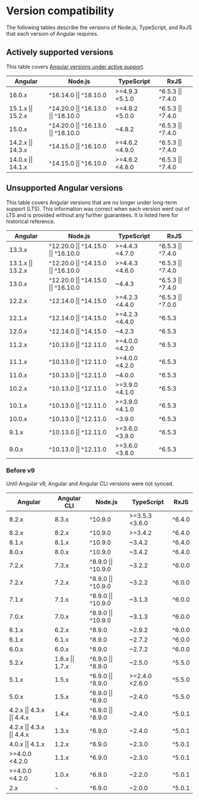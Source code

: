 # Version compatibility

The following tables describe the versions of Node.js, TypeScript, and RxJS that each version of
Angular requires.

## Actively supported versions

This table
covers [Angular versions under active support](guide/releases#actively-supported-versions).

| Angular            | Node.js                              | TypeScript     | RxJS               |
|--------------------|--------------------------------------|----------------|--------------------|
| 16.0.x             | ^16.14.0 \|\| ^18.10.0               | >=4.9.3 <5.1.0 | ^6.5.3 \|\| ^7.4.0 |
| 15.1.x \|\| 15.2.x | ^14.20.0 \|\| ^16.13.0 \|\| ^18.10.0 | >=4.8.2 <5.0.0 | ^6.5.3 \|\| ^7.4.0 |
| 15.0.x             | ^14.20.0 \|\| ^16.13.0 \|\| ^18.10.0 | ~4.8.2         | ^6.5.3 \|\| ^7.4.0 |
| 14.2.x \|\| 14.3.x | ^14.15.0 \|\| ^16.10.0               | >=4.6.2 <4.9.0 | ^6.5.3 \|\| ^7.4.0 |
| 14.0.x \|\| 14.1.x | ^14.15.0 \|\| ^16.10.0               | >=4.6.2 <4.8.0 | ^6.5.3 \|\| ^7.4.0 |

## Unsupported Angular versions

This table covers Angular versions that are no longer under long-term support (LTS). This
information was correct when each version went out of LTS and is provided without any further
guarantees. It is listed here for historical reference.

| Angular            | Node.js                              | TypeScript     | RxJS               |
|--------------------|--------------------------------------|----------------|--------------------|
| 13.3.x             | ^12.20.0 \|\| ^14.15.0 \|\| ^16.10.0 | >=4.4.3 <4.7.0 | ^6.5.3 \|\| ^7.4.0 |
| 13.1.x \|\| 13.2.x | ^12.20.0 \|\| ^14.15.0 \|\| ^16.10.0 | >=4.4.3 <4.6.0 | ^6.5.3 \|\| ^7.4.0 |
| 13.0.x             | ^12.20.0 \|\| ^14.15.0 \|\| ^16.10.0 | ~4.4.3         | ^6.5.3 \|\| ^7.4.0 |
| 12.2.x             | ^12.14.0 \|\| ^14.15.0               | >=4.2.3 <4.4.0 | ^6.5.3 \|\| ^7.0.0 |
| 12.1.x             | ^12.14.0 \|\| ^14.15.0               | >=4.2.3 <4.4.0 | ^6.5.3             |
| 12.0.x             | ^12.14.0 \|\| ^14.15.0               | ~4.2.3         | ^6.5.3             |
| 11.2.x             | ^10.13.0 \|\| ^12.11.0               | >=4.0.0 <4.2.0 | ^6.5.3             |
| 11.1.x             | ^10.13.0 \|\| ^12.11.0               | >=4.0.0 <4.2.0 | ^6.5.3             |
| 11.0.x             | ^10.13.0 \|\| ^12.11.0               | ~4.0.0         | ^6.5.3             |
| 10.2.x             | ^10.13.0 \|\| ^12.11.0               | >=3.9.0 <4.1.0 | ^6.5.3             |
| 10.1.x             | ^10.13.0 \|\| ^12.11.0               | >=3.9.0 <4.1.0 | ^6.5.3             |
| 10.0.x             | ^10.13.0 \|\| ^12.11.0               | ~3.9.0         | ^6.5.3             |
| 9.1.x              | ^10.13.0 \|\| ^12.11.0               | >=3.6.0 <3.9.0 | ^6.5.3             |
| 9.0.x              | ^10.13.0 \|\| ^12.11.0               | >=3.6.0 <3.8.0 | ^6.5.3             |

### Before v9 

Until Angular v9, Angular and Angular CLI versions were not synced. 

| Angular                     | Angular CLI        | Node.js             | TypeScript         | RxJS               |
|-----------------------------|--------------------|---------------------|--------------------|--------------------|
| 8.2.x                       | 8.3.x              | ^10.9.0             | >=3.5.3 <3.6.0     | ^6.4.0             |
| 8.2.x                       | 8.2.x              | ^10.9.0             | >=3.4.2            | ^6.4.0             |
| 8.1.x                       | 8.1.x              | ^10.9.0             | ~3.4.2             | ^6.4.0             |
| 8.0.x                       | 8.0.x              | ^10.9.0             | ~3.4.2             | ^6.4.0             |
| 7.2.x                       | 7.3.x              | ^8.9.0 \|\| ^10.9.0 | ~3.2.2             | ^6.0.0             |
| 7.2.x                       | 7.2.x              | ^8.9.0 \|\| ^10.9.0 | ~3.2.2             | ^6.0.0             |
| 7.1.x                       | 7.1.x              | ^8.9.0 \|\| ^10.9.0 | ~3.1.3             | ^6.0.0             |
| 7.0.x                       | 7.0.x              | ^8.9.0 \|\| ^10.9.0 | ~3.1.3             | ^6.0.0             |
| 6.1.x                       | 6.2.x              | ^8.9.0              | ~2.9.2             | ^6.0.0             |
| 6.1.x                       | 6.1.x              | ^8.9.0              | ~2.7.2             | ^6.0.0             |
| 6.0.x                       | 6.0.x              | ^8.9.0              | ~2.7.2             | ^6.0.0             |
| 5.2.x                       | 1.6.x \|\| 1.7.x   | ^6.9.0 \|\| ^8.9.0  | ~2.5.0             | ^5.5.0             |
| 5.1.x                       | 1.5.x              | ^6.9.0 \|\| ^8.9.0  | >=2.4.0 <2.6.0     | ^5.5.0             |
| 5.0.x                       | 1.5.x              | ^6.9.0 \|\| ^8.9.0  | ~2.4.0             | ^5.5.0             |
| 4.2.x \|\| 4.3.x \|\| 4.4.x | 1.4.x              | ^6.9.0 \|\| ^8.9.0  | ~2.4.0             | ^5.0.1             |
| 4.2.x \|\| 4.3.x \|\| 4.4.x | 1.3.x              | ^6.9.0              | ~2.4.0             | ^5.0.1             |
| 4.0.x \|\| 4.1.x            | 1.2.x              | ^6.9.0              | ~2.3.0             | ^5.0.1             |
| >=4.0.0 <4.2.0              | 1.1.x              | ^6.9.0              | ~2.3.0             | ^5.0.1             |
| >=4.0.0 <4.2.0              | 1.0.x              | ^6.9.0              | ~2.2.0             | ^5.0.1             |
| 2.x                         | -                  | ^6.9.0              | ~2.0.0             | ^5.0.1             |
